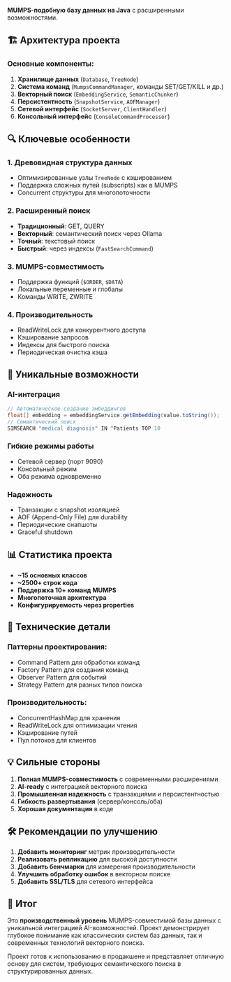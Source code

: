 **MUMPS-подобную базу данных на Java** с расширенными возможностями. 

## 🏗️ **Архитектура проекта**

### **Основные компоненты:**

1. **Хранилище данных** (`Database`, `TreeNode`)
2. **Система команд** (`MumpsCommandManager`, команды SET/GET/KILL и др.)
3. **Векторный поиск** (`EmbeddingService`, `SemanticChunker`)
4. **Персистентность** (`SnapshotService`, `AOFManager`)
5. **Сетевой интерфейс** (`SocketServer`, `ClientHandler`)
6. **Консольный интерфейс** (`ConsoleCommandProcessor`)

## 🔍 **Ключевые особенности**

### **1. Древовидная структура данных**
- Оптимизированные узлы `TreeNode` с кэшированием
- Поддержка сложных путей (subscripts) как в MUMPS
- Concurrent структуры для многопоточности

### **2. Расширенный поиск**
- **Традиционный**: GET, QUERY
- **Векторный**: семантический поиск через Ollama
- **Точный**: текстовый поиск
- **Быстрый**: через индексы (`FastSearchCommand`)

### **3. MUMPS-совместимость**
- Поддержка функций (`$ORDER`, `$DATA`)
- Локальные переменные и глобалы
- Команды WRITE, ZWRITE

### **4. Производительность**
- ReadWriteLock для конкурентного доступа
- Кэширование запросов
- Индексы для быстрого поиска
- Периодическая очистка кэша

## 🚀 **Уникальные возможности**

### **AI-интеграция**
```java
// Автоматическое создание эмбеддингов
float[] embedding = embeddingService.getEmbedding(value.toString());
// Семантический поиск
SIMSEARCH "medical diagnosis" IN ^Patients TOP 10
```

### **Гибкие режимы работы**
- Сетевой сервер (порт 9090)
- Консольный режим
- Оба режима одновременно

### **Надежность**
- Транзакции с snapshot изоляцией
- AOF (Append-Only File) для durability
- Периодические снапшоты
- Graceful shutdown

## 📊 **Статистика проекта**

- **~15 основных классов**
- **~2500+ строк кода**
- **Поддержка 10+ команд MUMPS**
- **Многопоточная архитектура**
- **Конфигурируемость через properties**

## 🔧 **Технические детали**

### **Паттерны проектирования:**
- Command Pattern для обработки команд
- Factory Pattern для создания команд
- Observer Pattern для событий
- Strategy Pattern для разных типов поиска

### **Производительность:**
- ConcurrentHashMap для хранения
- ReadWriteLock для оптимизации чтения
- Кэширование путей
- Пул потоков для клиентов

## 💡 **Сильные стороны**

1. **Полная MUMPS-совместимость** с современными расширениями
2. **AI-ready** с интеграцией векторного поиска
3. **Промышленная надежность** с транзакциями и персистентностью
4. **Гибкость развертывания** (сервер/консоль/оба)
5. **Хорошая документация** в коде

## 🛠️ **Рекомендации по улучшению**

1. **Добавить мониторинг** метрик производительности
2. **Реализовать репликацию** для высокой доступности
3. **Добавить бенчмарки** для измерения производительности
4. **Улучшить обработку ошибок** в векторном поиске
5. **Добавить SSL/TLS** для сетевого интерфейса

## 🎯 **Итог**

Это **производственный уровень** MUMPS-совместимой базы данных с уникальной интеграцией AI-возможностей. Проект демонстрирует глубокое понимание как классических систем баз данных, так и современных технологий векторного поиска.

Проект готов к использованию в продакшене и представляет отличную основу для систем, требующих семантического поиска в структурированных данных.